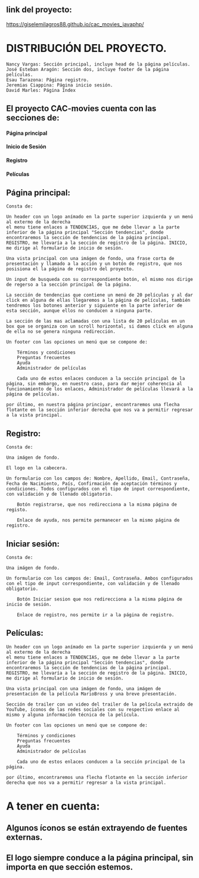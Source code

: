 ## link del proyecto:

https://giselemilagros88.github.io/cac_movies_javaphp/ 

# DISTRIBUCIÓN DEL PROYECTO.

    Nancy Vargas: Sección principal, incluye head de la página películas.
    José Esteban Aragón: Sección dos, incluye footer de la página películas.
    Esau Tarazona: Página registro.
    Jeremias Ciappina: Página inicio sesión.
    David Marles: Página Index

## El proyecto CAC-movies cuenta con las secciones de:

#### Página principal
#### Inicio de Sesión
#### Registro
#### Películas

## Página principal:

    Consta de:
    
    Un header con un logo anímado en la parte superior izquierda y un menú al extermo de la derecha
    el menu tiene enlaces a TENDENCIAS, que me debe llevar a la parte inferior de la página principal "Sección tendencias", donde encontraremos la sección de tendencias de la página principal. REGISTRO, me llevaría a la sección de registro de la página. INICIO, me dirige al formulario de inicio de sesión.

    Una vista principal con una imágen de fondo, una frase corta de presentación y llamado a la acción y un botón de registro, que nos posisiona el la página de registro del proyecto.

    Un input de busqueda con su correspondiente botón, el mismo nos dirige de regerso a la sección principal de la página.

    La sección de tendencias que contiene un menú de 20 películas y al dar click en alguna de ellas llegaremos a la página de películas, también tendremos los botones anterior y siguiente en la parte inferior de esta sección, aunque ellos no conducen a ninguna parte.

    La sección de las mas aclamadas con una lista de 20 películas en un box que se organiza con un scroll horizontal, si damos click en alguna de ella no se genera ninguna redirección.

    Un footer con las opciones un menú que se compone de:

        Términos y condiciones
        Preguntas frecuentes
        Ayuda
        Administrador de películas

        Cada uno de estos enlaces conducen a la sección principal de la página, sin embargo, en nuestro caso, para dar mejor coherencia al funcionamiento de los enlaces, Administrador de películas llevará a la página de películas.
    
    por último, en nuestra página principar, encontraremos una flecha flotante en la sección inferior derecha que nos va a permitir regresar a la vista principal.

## Registro:

    Consta de:

    Una imágen de fondo.

    El logo en la cabecera.

    Un formulario con los campos de: Nombre, Apellido, Email, Contraseña, Fecha de Nacimiento, País, Confirmación de aceptación términos y condiciones. Todos configurados con el tipo de input correspondiente, con validación y de llenado obligatorio.

        Botón registrarse, que nos redirecciona a la misma página de registo.

        Enlace de ayuda, nos permite permanecer en la mismo página de registro.

## Iniciar sesión:

    Consta de:

    Una imágen de fondo.

    Un formulario con los campos de: Email, Contraseña. Ambos configurados con el tipo de input correspondiente, con validación y de llenado obligatorio.

        Botón Iniciar sesion que nos redirecciona a la misma página de inicio de sesión.

        Enlace de registro, nos permite ir a la página de registro.

## Películas:

    Un header con un logo anímado en la parte superior izquierda y un menú al extermo de la derecha
    el menu tiene enlaces a TENDENCIAS, que me debe llevar a la parte inferior de la página principal "Sección tendencias", donde encontraremos la sección de tendencias de la página principal. REGISTRO, me llevaría a la sección de registro de la página. INICIO, me dirige al formulario de inicio de sesión.

    Una vista principal con una imágen de fondo, una imágen de presentación de la película MarioBross y una breve presentación.

    Sección de trailer con un video del trailer de la película extraido de YouTube, íconos de las redes sociales con su respectivo enlace al mismo y alguna información técnica de la película.

    Un footer con las opciones un menú que se compone de:

        Términos y condiciones
        Preguntas frecuentes
        Ayuda
        Administrador de películas

        Cada uno de estos enlaces conducen a la sección principal de la página.
    
    por último, encontraremos una flecha flotante en la sección inferior derecha que nos va a permitir regresar a la vista principal.

# A tener en cuenta:

## Algunos íconos se están extrayendo de fuentes externas.

## El logo siempre conduce a la página principal, sin importa en que sección estemos.




    
